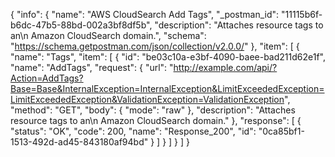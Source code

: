 {
  "info": {
    "name": "AWS CloudSearch Add Tags",
    "_postman_id": "11115b6f-b6dc-47b5-88bd-002a3bf8df5b",
    "description": "Attaches resource tags to an\n Amazon CloudSearch domain.",
    "schema": "https://schema.getpostman.com/json/collection/v2.0.0/"
  },
  "item": [
    {
      "name": "Tags",
      "item": [
        {
          "id": "be03c10a-e3bf-4090-baee-bad211d62e1f",
          "name": "AddTags",
          "request": {
            "url": "http://example.com/api/?Action=AddTags?Base=Base&InternalException=InternalException&LimitExceededException=LimitExceededException&ValidationException=ValidationException",
            "method": "GET",
            "body": {
              "mode": "raw"
            },
            "description": "Attaches resource tags to an\n Amazon CloudSearch domain."
          },
          "response": [
            {
              "status": "OK",
              "code": 200,
              "name": "Response_200",
              "id": "0ca85bf1-1513-492d-ad45-843180af94bd"
            }
          ]
        }
      ]
    }
  ]
}